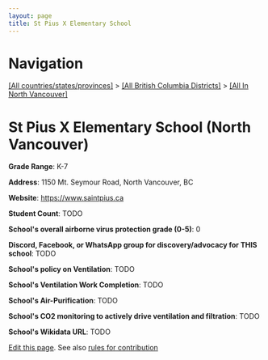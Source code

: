 ```yaml
---
layout: page
title: St Pius X Elementary School
---
```

# Navigation

[[All countries/states/provinces]](../../..) > [[All British Columbia Districts]](../..) > [[All In North Vancouver]](..)

# St Pius X Elementary School (North Vancouver)

**Grade Range**: K-7

**Address**: 1150 Mt. Seymour Road, North Vancouver, BC

**Website**: <https://www.saintpius.ca>

**Student Count**: TODO

**School's overall airborne virus protection grade (0-5)**: 0

**Discord, Facebook, or WhatsApp group for discovery/advocacy for THIS school**: TODO

**School's policy on Ventilation**: TODO

**School's Ventilation Work Completion**: TODO

**School's Air-Purification**: TODO

**School's CO2 monitoring to actively drive ventilation and filtration**: TODO

**School's Wikidata URL**: TODO


[Edit this page](https://github.com/ventilate-schools/BC/edit/main/./North_Vancouver/St_Pius_X_Elementary_School.md). See also [rules for contribution](../../../contribution-rules/)